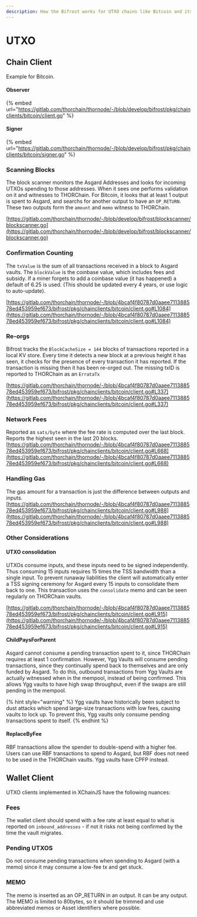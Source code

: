 ```yaml
---
description: How the Bifrost works for UTXO chains like Bitcoin and its forks.
---
```


# UTXO

## Chain Client

Example for Bitcoin.

#### Observer

{% embed url="https://gitlab.com/thorchain/thornode/-/blob/develop/bifrost/pkg/chainclients/bitcoin/client.go" %}

#### Signer

{% embed url="https://gitlab.com/thorchain/thornode/-/blob/develop/bifrost/pkg/chainclients/bitcoin/signer.go" %}

### Scanning Blocks

The block scanner monitors the Asgard Addresses and looks for incoming UTXOs spending to those addresses. When it sees one performs validation on it and witnesses to THORChain. For Bitcoin, it looks that at least 1 output is spent to Asgard, and searchs for another output to have an `OP_RETURN`. These two outputs form the `amount` and `memo` witness to THORChain.

[https://gitlab.com/thorchain/thornode/-/blob/develop/bifrost/blockscanner/blockscanner.go](https://gitlab.com/thorchain/thornode/-/blob/develop/bifrost/blockscanner/blockscanner.go)

### Confirmation Counting

The `txValue` is the sum of all transactions received in a block to Asgard vaults. The `blockValue` is the coinbase value, which includes fees and subsidy. If a miner forgets to add a coinbase value (it has happened) a default of 6.25 is used. (This should be updated every 4 years, or use logic to auto-update).

[https://gitlab.com/thorchain/thornode/-/blob/4bcaf4f80787d0aaee711388578ed453959ef673/bifrost/pkg/chainclients/bitcoin/client.go#L1084](https://gitlab.com/thorchain/thornode/-/blob/4bcaf4f80787d0aaee711388578ed453959ef673/bifrost/pkg/chainclients/bitcoin/client.go#L1084)

### Re-orgs

Bifrost tracks the `BlockCacheSize = 144` blocks of transactions reported in a local KV store. Every time it detects a new block at a previous height it has seen, it checks for the presence of every transaction it has reported. If the transaction is missing then it has been re-orged out. The missing txID is reported to THORChain as an `ErrataTx`

[https://gitlab.com/thorchain/thornode/-/blob/4bcaf4f80787d0aaee711388578ed453959ef673/bifrost/pkg/chainclients/bitcoin/client.go#L337](https://gitlab.com/thorchain/thornode/-/blob/4bcaf4f80787d0aaee711388578ed453959ef673/bifrost/pkg/chainclients/bitcoin/client.go#L337)

### Network Fees

Reported as `sats/byte` where the fee rate is computed over the last block. Reports the highest seen in the last 20 blocks. [https://gitlab.com/thorchain/thornode/-/blob/4bcaf4f80787d0aaee711388578ed453959ef673/bifrost/pkg/chainclients/bitcoin/client.go#L668](https://gitlab.com/thorchain/thornode/-/blob/4bcaf4f80787d0aaee711388578ed453959ef673/bifrost/pkg/chainclients/bitcoin/client.go#L668)

### Handling Gas

The gas amount for a transaction is just the difference between outputs and inputs.\
[https://gitlab.com/thorchain/thornode/-/blob/4bcaf4f80787d0aaee711388578ed453959ef673/bifrost/pkg/chainclients/bitcoin/client.go#L988](https://gitlab.com/thorchain/thornode/-/blob/4bcaf4f80787d0aaee711388578ed453959ef673/bifrost/pkg/chainclients/bitcoin/client.go#L988)

### Other Considerations

#### UTXO consolidation

UTXOs consume inputs, and these inputs need to be signed independently. Thus consuming 15 inputs requires 15 times the TSS bandwidth than a single input. To prevent runaway liabilities the client will automatically enter a TSS signing ceremony for Asgard every 15 inputs to consolidate them back to one. This transaction uses the `consolidate` memo and can be seen regularly on THORChain vaults.

[https://gitlab.com/thorchain/thornode/-/blob/4bcaf4f80787d0aaee711388578ed453959ef673/bifrost/pkg/chainclients/bitcoin/client.go#L915](https://gitlab.com/thorchain/thornode/-/blob/4bcaf4f80787d0aaee711388578ed453959ef673/bifrost/pkg/chainclients/bitcoin/client.go#L915)

#### ChildPaysForParent

Asgard cannot consume a pending transaction spent to it, since THORChain requires at least 1 confirmation. However, Ygg Vaults will consume pending transactions, since they continually spend back to themselves and are only funded by Asgard. To do this, outbound transactions from Ygg Vaults are actually witnessed when in the mempool, instead of being confirmed. This allows Ygg vaults to have high swap throughput, even if the swaps are still pending in the mempool.

{% hint style="warning" %}
Ygg vaults have historically been subject to dust attacks which spend large-size transactions with low fees, causing vaults to lock up. To prevent this, Ygg vaults only consume pending transactions spent to itself.
{% endhint %}

#### ReplaceByFee

RBF transactions allow the spender to double-spend with a higher fee. Users can use RBF transactions to spend to Asgard, but RBF does not need to be used in the THORChain vaults. Ygg vaults have CPFP instead.

## Wallet Client

UTXO clients implemented in XChainJS have the following nuances:

### Fees

The wallet client should spend with a fee rate at least equal to what is reported on `inbound_addresses` - if not it risks not being confirmed by the time the vault migrates.

### Pending UTXOS

Do not consume pending transactions when spending to Asgard (with a memo) since it may consume a low-fee tx and get stuck.

### MEMO

The memo is inserted as an OP\_RETURN in an output. It can be any output. The MEMO is limited to 80bytes, so it should be trimmed and use abbreviated memos or Asset identifiers where possible.
